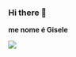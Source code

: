 ### Hi there 👋

**me nome é Gisele**

![](https://media.tenor.com/NwY5ppxLs_oAAAAd/kitten-keybo.gif)
